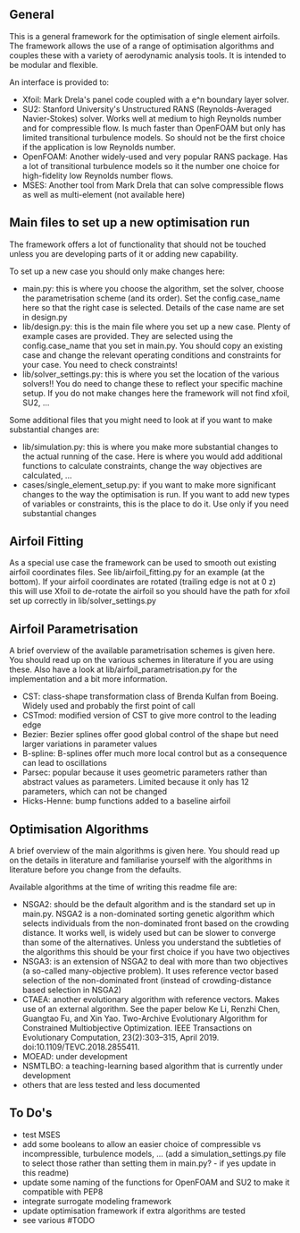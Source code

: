 General
-------
This is a general framework for the optimisation of single element airfoils. The framework allows the use of a range of 
optimisation algorithms and couples these with a variety of aerodynamic analysis tools. It is intended to be 
modular and flexible.

An interface is provided to: 
- Xfoil: Mark Drela's panel code coupled with a e^n boundary layer solver.
- SU2: Stanford University's Unstructured RANS (Reynolds-Averaged Navier-Stokes) solver. Works well at medium to high 
    Reynolds number and for compressible flow. Is much faster than OpenFOAM but only has limited transitional turbulence
    models. So should not be the first choice if the application is low Reynolds number.
- OpenFOAM: Another widely-used and very popular RANS package. Has a lot of transitional turbulence models so it the 
    number one choice for high-fidelity low Reynolds number flows.
- MSES: Another tool from Mark Drela that can solve compressible flows as well as multi-element (not available here)    

Main files to set up a new optimisation run
-------------------------------------------
The framework offers a lot of functionality that should not be touched unless you are developing parts of it or adding 
new capability. 

To set up a new case you should only make changes here:
- main.py: this is where you choose the algorithm, set the solver, choose the parametrisation scheme (and its order). 
        Set the config.case_name here so that the right case is selected. Details of the case name are set in design.py
- lib/design.py: this is the main file where you set up a new case. Plenty of example cases are provided. They are 
        selected using the config.case_name that you set in main.py. You should copy an existing case and change the 
        relevant operating conditions and constraints for your case. You need to check constraints!
- lib/solver_settings.py: this is where you set the location of the various solvers!! You do need to change these to 
        reflect your specific machine setup. If you do not make changes here the framework will not find xfoil, SU2, ...


Some additional files that you might need to look at if you want to make substantial changes are:
- lib/simulation.py: this is where you make more substantial changes to the actual running of the case. Here is where 
        you would add additional functions to calculate constraints, change the way objectives are calculated, ...
- cases/single_element_setup.py: if you want to make more significant changes to the way the optimisation is run. If you 
    want to add new types of variables or constraints, this is the place to do it. Use only if you need substantial 
    changes 

Airfoil Fitting 
---------------
As a special use case the framework can be used to smooth out existing airfoil coordinates files. 
See lib/airfoil_fitting.py for an example (at the bottom). If your airfoil coordinates are rotated (trailing edge is
not at 0 z) this will use Xfoil to de-rotate the airfoil so you should have the path for xfoil set up correctly in 
lib/solver_settings.py

Airfoil Parametrisation 
-----------------------
A brief overview of the available parametrisation schemes is given here. You should read up on the various schemes in 
literature if you are using these. Also have a look at lib/airfoil_parametrisation.py for the implementation and a bit
more information. 

- CST: class-shape transformation class of Brenda Kulfan from Boeing. Widely used and probably the first point of call
- CSTmod: modified version of CST to give more control to the leading edge
- Bezier: Bezier splines offer good global control of the shape but need larger variations in parameter values
- B-spline: B-splines offer much more local control but as a consequence can lead to oscillations 
- Parsec: popular because it uses geometric parameters rather than abstract values as parameters. Limited because it 
    only has 12 parameters, which can not be changed 
- Hicks-Henne: bump functions added to a baseline airfoil    

Optimisation Algorithms
-----------------------
A brief overview of the main algorithms is given here. You should read up on the details in literature and familiarise 
yourself with the algorithms in literature before you change from the defaults.

Available algorithms at the time of writing this readme file are:
- NSGA2: should be the default algorithm and is the standard set up in main.py. NSGA2 is a non-dominated sorting 
    genetic algorithm which selects individuals from the non-dominated front based on the crowding distance. It works 
    well, is widely used but can be slower to converge than some of the alternatives. Unless you understand the 
    subtleties of the algorithms this should be your first choice if you have two objectives
- NSGA3: is an extension of NSGA2 to deal with more than two objectives (a so-called many-objective problem). It uses 
    reference vector based selection of the non-dominated front (instead of crowding-distance based selection in NSGA2)
- CTAEA: another evolutionary algorithm with reference vectors. Makes use of an external algorithm. See the paper below
    Ke Li, Renzhi Chen, Guangtao Fu, and Xin Yao. Two-Archive Evolutionary Algorithm for Constrained Multiobjective 
    Optimization. IEEE Transactions on Evolutionary Computation, 23(2):303–315, April 2019. 
    doi:10.1109/TEVC.2018.2855411.
- MOEAD: under development
- NSMTLBO: a teaching-learning based algorithm that is currently under development
- others that are less tested and less documented

To Do's
--------
- test MSES
- add some booleans to allow an easier choice of compressible vs incompressible, turbulence models, ... 
    (add a simulation_settings.py file to select those rather than setting them in main.py? - if yes update in this 
    readme)
- update some naming of the functions for OpenFOAM and SU2 to make it compatible with PEP8
- integrate surrogate modeling framework
- update optimisation framework if extra algorithms are tested
- see various #TODO 

        